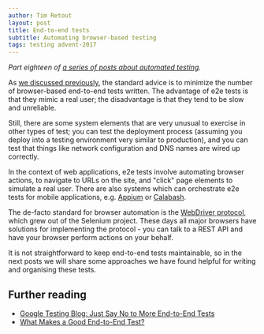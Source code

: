 ```yaml
---
author: Tim Retout
layout: post
title: End-to-end tests
subtitle: Automating browser-based testing
tags: testing advent-2017
---
```


*Part eighteen of [a series of posts about automated
 testing](http://tech-blog.cv-library.co.uk/tags/#advent-2017-ref).*

As [we discussed
previously](http://tech-blog.cv-library.co.uk/2017/12/02/test-pyramid/),
the standard advice is to minimize the number of browser-based
end-to-end tests written.  The advantage of e2e tests is that they
mimic a real user; the disadvantage is that they tend to be slow and
unreliable.

Still, there are some system elements that are very unusual to
exercise in other types of test; you can test the deployment process
(assuming you deploy into a testing environment very similar to
production), and you can test that things like network configuration
and DNS names are wired up correctly.

In the context of web applications, e2e tests involve automating
browser actions, to navigate to URLs on the site, and "click" page
elements to simulate a real user.  There are also systems which can
orchestrate e2e tests for mobile applications,
e.g. [Appium](http://appium.io/) or [Calabash](http://calaba.sh/).

The de-facto standard for browser automation is the [WebDriver
protocol](https://www.w3.org/TR/webdriver/), which grew out of the
Selenium project.  These days all major browsers have solutions for
implementing the protocol - you can talk to a REST API and have your
browser perform actions on your behalf.

It is not straightforward to keep end-to-end tests maintainable, so in
the next posts we will share some approaches we have found helpful for
writing and organising these tests.

## Further reading

- [Google Testing Blog: Just Say No to More End-to-End Tests](https://testing.googleblog.com/2015/04/just-say-no-to-more-end-to-end-tests.html)
- [What Makes a Good End-to-End Test?](https://testing.googleblog.com/2016/09/testing-on-toilet-what-makes-good-end.html)
